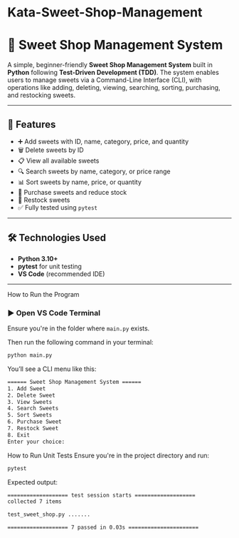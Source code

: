# Kata-Sweet-Shop-Management
# 🍭 Sweet Shop Management System

A simple, beginner-friendly **Sweet Shop Management System** built in **Python** following **Test-Driven Development (TDD)**. The system enables users to manage sweets via a Command-Line Interface (CLI), with operations like adding, deleting, viewing, searching, sorting, purchasing, and restocking sweets.

---

## 📌 Features

- ➕ Add sweets with ID, name, category, price, and quantity
- 🗑️ Delete sweets by ID
- 📋 View all available sweets
- 🔍 Search sweets by name, category, or price range
- 📊 Sort sweets by name, price, or quantity
- 💸 Purchase sweets and reduce stock
- 🔁 Restock sweets
- ✅ Fully tested using `pytest`

---

## 🛠 Technologies Used

- **Python 3.10+**
- **pytest** for unit testing
- **VS Code** (recommended IDE)

---
How to Run the Program 

### ▶ Open VS Code Terminal

Ensure you're in the folder where `main.py` exists.

Then run the following command in your terminal:
```bash
python main.py
```
You’ll see a CLI menu like this:
```bash
====== Sweet Shop Management System ======
1. Add Sweet
2. Delete Sweet
3. View Sweets
4. Search Sweets
5. Sort Sweets
6. Purchase Sweet
7. Restock Sweet
8. Exit
Enter your choice:
```
How to Run Unit Tests
Ensure you're in the project directory and run:
```bash
pytest

```
Expected output:
```bash
=================== test session starts ===================
collected 7 items

test_sweet_shop.py .......

=================== 7 passed in 0.03s ======================
